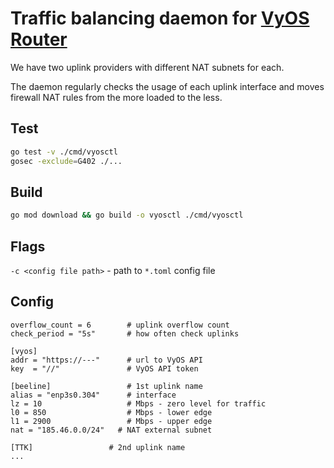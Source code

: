 # Traffic balancing daemon for [VyOS Router](https://vyos.io/vyos-router)

We have two uplink providers with different NAT subnets for each.

The daemon regularly checks the usage of each uplink interface and moves firewall NAT rules
from the more loaded to the less.

## Test
```bash
go test -v ./cmd/vyosctl
gosec -exclude=G402 ./...
```

## Build
```bash
go mod download && go build -o vyosctl ./cmd/vyosctl
```

## Flags
`-c <config file path>` - path to `*.toml` config file

## Config
```
overflow_count = 6        # uplink overflow count
check_period = "5s"       # how often check uplinks

[vyos]
addr = "https://---"      # url to VyOS API
key  = "//"               # VyOS API token

[beeline]                 # 1st uplink name
alias = "enp3s0.304"      # interface
lz = 10                   # Mbps - zero level for traffic
l0 = 850                  # Mbps - lower edge
l1 = 2900                 # Mbps - upper edge
nat = "185.46.0.0/24"   # NAT external subnet

[TTK]                 # 2nd uplink name
...
```
